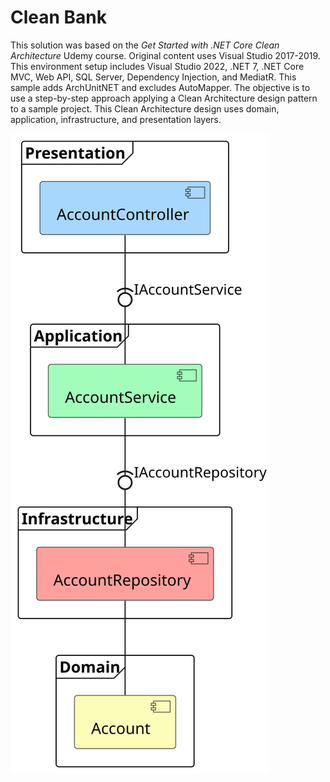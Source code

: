 # Clean Bank
This solution was based on the _Get Started with .NET Core Clean Architecture_ Udemy course. 
Original content uses Visual Studio 2017-2019.  
This environment setup includes Visual Studio 2022, .NET 7, .NET Core MVC, Web API, SQL Server, Dependency Injection, and MediatR.
This sample adds ArchUnitNET and excludes AutoMapper.
The objective is to use a step-by-step approach applying a Clean Architecture design pattern to a sample project.
This Clean Architecture design uses domain, application, infrastructure, and presentation layers. 

![Account Component Diagram](./Bank.Diagram/Account/Account.svg "Account")